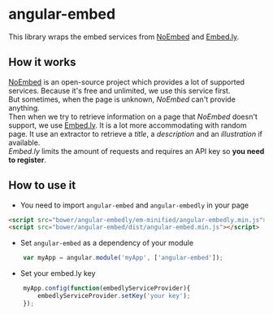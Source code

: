 # angular-embed

This library wraps the embed services from [NoEmbed](http://noembed.com/) and [Embed.ly](http://embed.ly/).

## How it works

[NoEmbed](http://noembed.com/) is an open-source project which provides a lot of supported services.
Because it's free and unlimited, we use this service first.  
But sometimes, when the page is unknown, _NoEmbed_ can't provide anything.  
Then when we try to retrieve information on a page that _NoEmbed_ doesn't support, we use [Embed.ly](http://embed.ly/). It is a lot more accommodating with random page. It use an extractor to retrieve a _title_, a _description_ and an _illustration_ if available.  
_Embed.ly_ limits the amount of requests and requires an API key so __you need to register__.

## How to use it

- You need to import `angular-embed` and `angular-embedly` in your page

```html
<script src="bower/angular-embedly/em-minified/angular-embedly.min.js"></script>
<script src="bower/angular-embed/dist/angular-embed.min.js"></script>
```

- Set `angular-embed` as a dependency of your module

```js
    var myApp = angular.module('myApp', ['angular-embed']);
```

- Set your embed.ly key

```js
    myApp.config(function(embedlyServiceProvider){
        embedlyServiceProvider.setKey('your key');
    });
```
